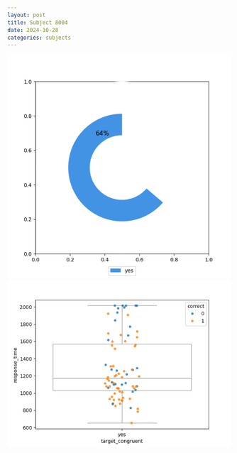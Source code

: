 ```yaml
---
layout: post
title: Subject 8004
date: 2024-10-28
categories: subjects
---
```


![](data/8004/run-3/8004_accuracy_target_congruence.png)
![](data/8004/run-3/8004_rt_congruence.png)
